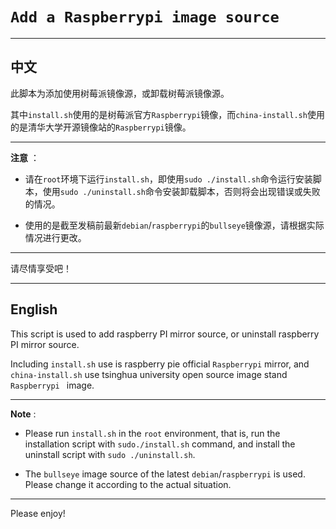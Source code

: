 # `Add a Raspberrypi image source`

-----

## 中文

此脚本为添加使用树莓派镜像源，或卸载树莓派镜像源。    

其中`install.sh`使用的是树莓派官方`Raspberrypi`镜像，而`china-install.sh`使用的是清华大学开源镜像站的`Raspberrypi`镜像。    

-----

**注意** ：

- 请在`root`环境下运行`install.sh`，即使用`sudo ./install.sh`命令运行安装脚本，使用`sudo ./uninstall.sh`命令安装卸载脚本，否则将会出现错误或失败的情况。    

- 使用的是截至发稿前最新`debian`/`raspberrypi`的`bullseye`镜像源，请根据实际情况进行更改。    

-----

请尽情享受吧！    

-----

## English

This script is used to add raspberry PI mirror source, or uninstall raspberry PI mirror source.

Including ` install.sh ` use is raspberry pie official ` Raspberrypi ` mirror, and ` china-install.sh` use tsinghua university open source image stand `Raspberrypi ` image.    

-----

**Note** : 

- Please run `install.sh` in the `root` environment, that is, run the installation script with `sudo./install.sh` command, and install the uninstall script with `sudo ./uninstall.sh`.

- The `bullseye` image source of the latest `debian`/`raspberrypi` is used. Please change it according to the actual situation.

-----

Please enjoy!
